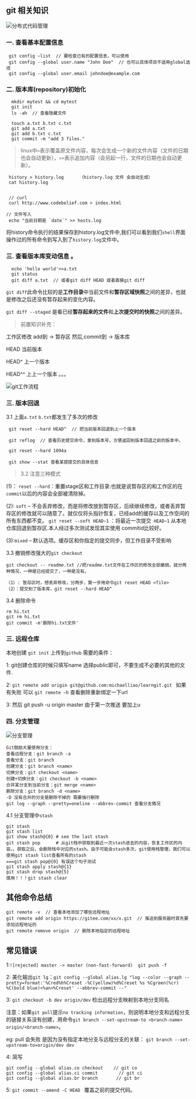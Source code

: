 ## git 相关知识

![分布式代码管理](./0.jpg "分布式代码管理")

### 一. 查看基本配置信息

```
 git config –list  // 要检查已有的配置信息，可以使用
 git config --global user.name "John Doe"  // 也可以具体项目不适用global选项
 git config --global user.email johndoe@example.com

```

### 二. 版本库(repository)初始化
   
   ```shell
     mkdir mytest && cd mytest
     git init
     ls -ah  // 查看隐藏文件

     touch a.txt b.txt c.txt
     git add a.txt
     git add b.txt c.txt
     git commit -m "add 3 files."
   ```
> linux中`>`表示覆盖原文件内容，每次会生成一个新的文件内容（文件的日期也会自动更新），`>>`表示追加内容（会另起一行，文件的日期也会自动更新）。

```
 history > history.log      （history.log 文件 会自动生成）
 cat history.log 


 // curl
 curl http://www.codebelief.com > index.html

// 文件写入
 echo "当前日期是 `date`" >> hosts.log
```

 将history命令执行的结果保存到history.log文件中,我们可以看到我们`shell`界面操作过的所有命令到写入到了`history.log`文件中。


### 三. 查看版本库变动信息 。
```
  echo 'hello world'>>a.txt
  git status
  git diff a.txt  // 或者git diff HEAD 或者直接git diff
```
`git diff`此命令比较的是**工作目录**中当前文件和**暂存区域快照**之间的差异，也就是修改之后还没有暂存起来的变化内容。

`git diff --staged` 是看已经**暂存起来的文件**和**上次提交时的快照**之间的差异。

> 前置知识补充：

工作区修改  add到  -> 暂存区  然后,commit到 ->  版本库

HEAD 当前版本

HEAD^ 上一个版本

HEAD^^ 上上一个版本 。。。


![git工作流程](./2.png "git工作流程")


### 三. 版本回退

  3.1 上面`a.txt` `b.txt`都发生了多次的修改

```
 git reset --hard HEAD^  // 把当前版本回退到上一个版本

 git reflog  // 查看历史提交命令，拿到版本号，方便返回到版本回退之前的版本中。

 git reset --hard 1094a

 git show --stat 查看某提提交的具体信息

```
>3.2 注意三种模式
> 
 (1)： `reset --hard`：重置stage区和工作目录:也就是说暂存区的和工作区的在`commit`以后的内容会全部被清除掉。

 (2):  `soft` – 不会丢弃修改，而是将修改放到暂存区，后续继续修改，或者丢弃暂存区的修改就可以随意了。就仅仅将头指针恢复，已经add的缓存以及工作空间的所有东西都不变。 `git reset --soft HEAD~1` ：将最近一次提交` HEAD~1` 从本地仓库回退到暂存区.本人经过多次测试发现其实使用 commitid比较好。

 (3):`mixed` – 默认选项。缓存区和你指定的提交同步，但工作目录不受影响

3.3 撤销修改强大的`git checkout`

```
git checkout -- readme.txt //把readme.txt文件在工作区的修改全部撤销，就分两种情况，一种是已经提交了，一种是没有。

（1）: 暂存区时，想丢弃修改，分两步，第一步用命令git reset HEAD <file>
（2）：提交到了版本库，git reset --hard HEAD^
```
3.4 删除命令

```
rm hi.txt
git rm hi.txt
git commit -m'删除hi.txt文件'
```



### 三. 远程仓库

本地创建  `git init` 上传到`github` 需要的条件：

1:  git创建仓库的时候只填写name  选择public即可，不要生成不必要的其他的文件.

2: `git remote add origin git@github.com:michaelliao/learngit.git ` 如果有失败 可以 `git remote —h` 查看删除重新绑定一下url

3: 然后  git push -u origin master 由于第一次推送 要加上u


### 四. 分支管理
![分支管理](./3.png "git工作流程")

```
Git鼓励大量使用分支：
查看远程分支：git branch -a
查看分支：git branch
创建分支：git branch <name>
切换分支：git checkout <name>
创建+切换分支：git checkout -b <name>
合并某分支到当前分支：git merge <name>
删除分支：git branch -d <name>
-D 没有合并的分支是删除不掉的 需要强行删除
git log --graph --pretty=oneline --abbrev-commit 查看分支情况
```

4.1 分支管理中`stash`
```
git stash
git stash list
git show stash@{0} # see the last stash
git stash pop      # 从git栈中获取到最近一次stash进去的内容，恢复工作区的内容。。获取之后，会删除栈中对应的stash。由于可能会stash多次，git使用栈管理，我们可以使用git stash list查看所有的stash
===git stash pop@{0} 有误这个句子测试
git stash apply stash@{1}
git stash drop stash@{5}
慎用！！！git stash clear
```

## 其他命令总结
```
git remote -v  // 查看本地添加了哪些远程地址
git remote add origin https://gitee.com/xx/x.git  // 推送到服务器时首先要添加远程地址的
git remote remove origin  // 删除本地指定的远程地址

```

## 常见错误
1:`![rejected] master -> master (non-fast-forward)  git push -f`


2: 美化输出`git lg`：`git config --global alias.lg "log --color --graph --pretty=format:'%Cred%h%Creset -%C(yellow)%d%Creset %s %Cgreen(%cr) %C(bold blue)<%an>%Creset' --abbrev-commit --"`

3: `git checkout -b dev origin/dev`  检出远程分支映射到本地分支同名

注意：如果`git pull`提示`no tracking information`，则说明本地分支和远程分支的链接关系没有创建，用命令`git branch --set-upstream-to <branch-name> origin/<branch-name>`。

eg:  pull 会失败 是因为没有指定本地分支与远程分支的关联：
      `git branch --set-upstream-to=origin/dev dev `

4: 简写
```
git config --global alias.co checkout    // git co
git config --global alias.ci commit        // git ci
git config --global alias.br branch       // git br
```
5: `git commit --amend -C HEAD ` 覆盖之前的提交代码。   